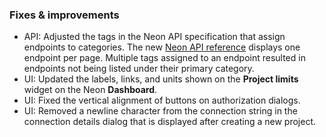 ### Fixes & improvements

- API: Adjusted the tags in the Neon API specification that assign endpoints to categories. The new [Neon API reference](https://api-docs.neon.tech/reference/getting-started-with-neon-api) displays one endpoint per page. Multiple tags assigned to an endpoint resulted in endpoints not being listed under their primary category.
- UI: Updated the labels, links, and units shown on the **Project limits** widget on the Neon **Dashboard**.
- UI: Fixed the vertical alignment of buttons on authorization dialogs.
- UI: Removed a newline character from the connection string in the connection details dialog that is displayed after creating a new project.
